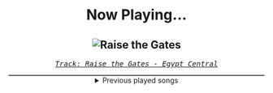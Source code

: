 <div align="center"> 
<h1>Now Playing...</h1>

![Raise the Gates](https://i.scdn.co/image/ab67616d00001e02281305f200b0bffef2e22f59)
--
_<samp><a href="https://open.spotify.com/track/6R1TURToULKD3Rlkb7xAL8">Track: Raise the Gates - Egypt Central</a></samp>_

<div style="border: 1px #4B5054 solid"></div>
<details>
  <summary>
    Previous played songs
  </summary>
  <table>
    <thead>
      <tr>
        <th>
          Artist
        </th>
        <th>
          Song
        </th>
        <th>
          Link
        </th>
      </tr>
    </thead>
    <tbody>
      <tr><td>Egypt Central</td><td>Raise the Gates</td><td><a href="https://open.spotify.com/track/6R1TURToULKD3Rlkb7xAL8">https://open.spotify.com/track/6R1TURToULKD3Rlkb7xAL8</a></td></tr><tr><td>The Wreckage</td><td>Breaking Through</td><td><a href="https://open.spotify.com/track/781bCQjAUwwvfqlLV1ktnH">https://open.spotify.com/track/781bCQjAUwwvfqlLV1ktnH</a></td></tr><tr><td>Breaking Benjamin</td><td>Had Enough</td><td><a href="https://open.spotify.com/track/7u93rCmIM9mBoT4mvfUBTZ">https://open.spotify.com/track/7u93rCmIM9mBoT4mvfUBTZ</a></td></tr><tr><td>Killswitch Engage</td><td>I Am Broken Too</td><td><a href="https://open.spotify.com/track/6lb2sSTeFSUWX1KQSDt8GL">https://open.spotify.com/track/6lb2sSTeFSUWX1KQSDt8GL</a></td></tr><tr><td>Downplay</td><td>Won't Let Go</td><td><a href="https://open.spotify.com/track/36KatZRHPAqrkpESPwxMeE">https://open.spotify.com/track/36KatZRHPAqrkpESPwxMeE</a></td></tr><tr><td>Breaking Benjamin</td><td>Topless</td><td><a href="https://open.spotify.com/track/0FCCTnUJEczeSspOHfEmW8">https://open.spotify.com/track/0FCCTnUJEczeSspOHfEmW8</a></td></tr><tr><td>My Darkest Days</td><td>Save Me</td><td><a href="https://open.spotify.com/track/21gKYV7b11dr0SPw8PbEuM">https://open.spotify.com/track/21gKYV7b11dr0SPw8PbEuM</a></td></tr><tr><td>Art Of Dying</td><td>Tear Down the Wall</td><td><a href="https://open.spotify.com/track/2BCCBVNxlySbUxbR7Y0M3j">https://open.spotify.com/track/2BCCBVNxlySbUxbR7Y0M3j</a></td></tr><tr><td>Evans Blue</td><td>Say It</td><td><a href="https://open.spotify.com/track/2BfGGU1ipLwoHETns3j912">https://open.spotify.com/track/2BfGGU1ipLwoHETns3j912</a></td></tr><tr><td>Tremonti</td><td>Just Too Much</td><td><a href="https://open.spotify.com/track/0nLGyEeOsErcTyBcEQIu8s">https://open.spotify.com/track/0nLGyEeOsErcTyBcEQIu8s</a></td></tr><tr><td>Lansdowne</td><td>Conquer Them All</td><td><a href="https://open.spotify.com/track/20Ey2koN6P4DJJlZqhE8On">https://open.spotify.com/track/20Ey2koN6P4DJJlZqhE8On</a></td></tr><tr><td>Adelitas Way</td><td>Invincible</td><td><a href="https://open.spotify.com/track/4FthwGFz9SVZgCVqxNXsSK">https://open.spotify.com/track/4FthwGFz9SVZgCVqxNXsSK</a></td></tr><tr><td>Evans Blue</td><td>This Time It's Different</td><td><a href="https://open.spotify.com/track/7079nY1EuvdfIxaMYaTjR9">https://open.spotify.com/track/7079nY1EuvdfIxaMYaTjR9</a></td></tr><tr><td>Staind</td><td>Lowest In Me</td><td><a href="https://open.spotify.com/track/1jzXxq516d0bM1E7ThLAiR">https://open.spotify.com/track/1jzXxq516d0bM1E7ThLAiR</a></td></tr><tr><td>Evans Blue</td><td>Beyond The Stars</td><td><a href="https://open.spotify.com/track/5xetBdYzklZ71hbHjXb4Zf">https://open.spotify.com/track/5xetBdYzklZ71hbHjXb4Zf</a></td></tr><tr><td>Colton Dixon</td><td>Our Time Is Now</td><td><a href="https://open.spotify.com/track/19xOtaUcIX8JnuPUUMTdCW">https://open.spotify.com/track/19xOtaUcIX8JnuPUUMTdCW</a></td></tr><tr><td>Windwaker</td><td>SIRENS 2.0</td><td><a href="https://open.spotify.com/track/0m8qgJIiLInD1rGOHR2tK9">https://open.spotify.com/track/0m8qgJIiLInD1rGOHR2tK9</a></td></tr><tr><td>Bury Tomorrow</td><td>What If I Burn</td><td><a href="https://open.spotify.com/track/2t5IGRF7et660sYZ3lKVJi">https://open.spotify.com/track/2t5IGRF7et660sYZ3lKVJi</a></td></tr><tr><td>Bury Tomorrow</td><td>Let Go</td><td><a href="https://open.spotify.com/track/4UibdhxqKDVdz2p0PBb3a8">https://open.spotify.com/track/4UibdhxqKDVdz2p0PBb3a8</a></td></tr><tr><td>Bury Tomorrow</td><td>Villain Arc</td><td><a href="https://open.spotify.com/track/0fxQBtDvVAbxKRtwNgD9Ne">https://open.spotify.com/track/0fxQBtDvVAbxKRtwNgD9Ne</a></td></tr>
    </tbody>
  </table>
</details>

</div>
